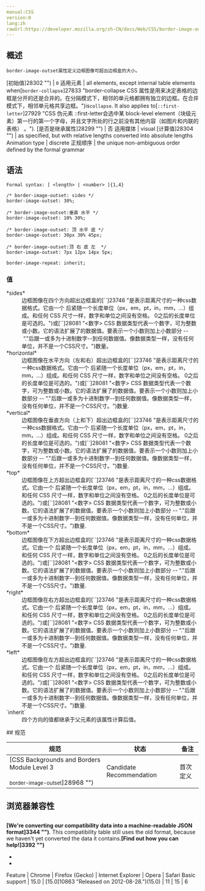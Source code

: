 ```yaml
---
manual:CSS
version:0
lang:zh
rawUrl:https://developer.mozilla.org/zh-CN/docs/Web/CSS/border-image-outset#We%27re_converting_our_compatibility_data_into_a_machine-readable_JSON_format._This_compatibility_table_still_uses_the_old_format_because_we_haven%27t_yet_converted_the_data_it_contains._Find_out_how_you_can_help!_Desktop_Mobile
---
```





## 概述<a name="概述"></a>


`border-image-outset属性定义边框图像可超出边框盒的大小。`


[初始值]28302 "") | `0` 
适用元素 | all elements, except internal table elements when[`border-collapse`]27833 "border-collapse CSS 属性是用来决定表格的边框是分开的还是合并的。在分隔模式下，相邻的单元格都拥有独立的边框。在合并模式下，相邻单元格共享边框。")is`collapse`. It also applies to[`::first-letter`]27929 "CSS 伪元素 ::first-letter会选中某 block-level element（块级元素）第一行的第一个字母，并且文字所处的行之前没有其他内容（如图片和内联的表格） 。"). 
[是否是继承属性]28299 "") | 否 
适用媒体 | visual 
[计算值]28304 "") | as specified, but with relative lengths converted into absolute lengths 
Animation type | discrete 
正规顺序 | the unique non-ambiguous order defined by the formal grammar 



## 语法<a name="语法"></a>

```
Formal syntax: [ <length> | <number> ]{1,4}

```

```
/* border-image-outset: sides */
border-image-outset: 30%;

/* border-image-outset:垂直 水平 */
border-image-outset: 10% 30%;

/* border-image-outset: 顶 水平 底 */
border-image-outset: 30px 30% 45px;

/* border-image-outset:顶 右 底 左  */
border-image-outset: 7px 12px 14px 5px;

border-image-repeat: inherit;
```

### 值<a name="值"></a>
<dl><dt id=''>*sides*</dt><dd>边框图像在四个方向超出边框盒的[`<length>`]23746 "是表示距离尺寸的一种css数据格式。它由一个 <number> 后紧随一个长度单位（px，em，pt，in，mm，...）组成。和任何 CSS 尺寸一样，数字和单位之间没有空格。<number> 0之后的长度单位是可选的。")或[`<number>`]28081 "<数字> CSS 数据类型代表一个数字，可为整数或小数。它的语法扩展了<integer>的数据值。要表示一个小数则加上小数部分 -- “."后跟一或多为十进制数字--到任何<integer>数据值。像<integer>数据类型一样，<number>没有任何单位，并不是一个CSS尺寸。")数量。</dd><dt id=''>*horizontal*</dt><dd>边框图像在水平方向（左和右）超出边框盒的[`<length>`]23746 "是表示距离尺寸的一种css数据格式。它由一个 <number> 后紧随一个长度单位（px，em，pt，in，mm，...）组成。和任何 CSS 尺寸一样，数字和单位之间没有空格。<number> 0之后的长度单位是可选的。")或[`<number>`]28081 "<数字> CSS 数据类型代表一个数字，可为整数或小数。它的语法扩展了<integer>的数据值。要表示一个小数则加上小数部分 -- “."后跟一或多为十进制数字--到任何<integer>数据值。像<integer>数据类型一样，<number>没有任何单位，并不是一个CSS尺寸。")数量.</dd><dt id=''>*vertical*</dt><dd>边框图像在垂直方向（上和下）超出边框盒的[`<length>`]23746 "是表示距离尺寸的一种css数据格式。它由一个 <number> 后紧随一个长度单位（px，em，pt，in，mm，...）组成。和任何 CSS 尺寸一样，数字和单位之间没有空格。<number> 0之后的长度单位是可选的。")或[`<number>`]28081 "<数字> CSS 数据类型代表一个数字，可为整数或小数。它的语法扩展了<integer>的数据值。要表示一个小数则加上小数部分 -- “."后跟一或多为十进制数字--到任何<integer>数据值。像<integer>数据类型一样，<number>没有任何单位，并不是一个CSS尺寸。")数量.</dd><dt id=''>*top*</dt><dd>边框图像在上方超出边框盒的[`<length>`]23746 "是表示距离尺寸的一种css数据格式。它由一个 <number> 后紧随一个长度单位（px，em，pt，in，mm，...）组成。和任何 CSS 尺寸一样，数字和单位之间没有空格。<number> 0之后的长度单位是可选的。")或[`<number>`]28081 "<数字> CSS 数据类型代表一个数字，可为整数或小数。它的语法扩展了<integer>的数据值。要表示一个小数则加上小数部分 -- “."后跟一或多为十进制数字--到任何<integer>数据值。像<integer>数据类型一样，<number>没有任何单位，并不是一个CSS尺寸。")数量.</dd><dt id=''>*bottom*</dt><dd>边框图像在下方超出边框盒的[`<length>`]23746 "是表示距离尺寸的一种css数据格式。它由一个 <number> 后紧随一个长度单位（px，em，pt，in，mm，...）组成。和任何 CSS 尺寸一样，数字和单位之间没有空格。<number> 0之后的长度单位是可选的。")或[`<number>`]28081 "<数字> CSS 数据类型代表一个数字，可为整数或小数。它的语法扩展了<integer>的数据值。要表示一个小数则加上小数部分 -- “."后跟一或多为十进制数字--到任何<integer>数据值。像<integer>数据类型一样，<number>没有任何单位，并不是一个CSS尺寸。")数量.</dd><dt id=''>*right*</dt><dd>边框图像在右方超出边框盒的[`<length>`]23746 "是表示距离尺寸的一种css数据格式。它由一个 <number> 后紧随一个长度单位（px，em，pt，in，mm，...）组成。和任何 CSS 尺寸一样，数字和单位之间没有空格。<number> 0之后的长度单位是可选的。")或[`<number>`]28081 "<数字> CSS 数据类型代表一个数字，可为整数或小数。它的语法扩展了<integer>的数据值。要表示一个小数则加上小数部分 -- “."后跟一或多为十进制数字--到任何<integer>数据值。像<integer>数据类型一样，<number>没有任何单位，并不是一个CSS尺寸。")数量.</dd><dt id=''>*left*</dt><dd>边框图像在左方超出边框盒的[`<length>`]23746 "是表示距离尺寸的一种css数据格式。它由一个 <number> 后紧随一个长度单位（px，em，pt，in，mm，...）组成。和任何 CSS 尺寸一样，数字和单位之间没有空格。<number> 0之后的长度单位是可选的。")或[`<number>`]28081 "<数字> CSS 数据类型代表一个数字，可为整数或小数。它的语法扩展了<integer>的数据值。要表示一个小数则加上小数部分 -- “."后跟一或多为十进制数字--到任何<integer>数据值。像<integer>数据类型一样，<number>没有任何单位，并不是一个CSS尺寸。")数量.</dd><dt id=''>`inherit`</dt><dd>四个方向的值都继承于父元素的该属性计算后值。</dd></dl>
## 规范<a name="Specifications"></a>

规范 | 状态 | 备注 
 ---  |  ---  |  ---  | 
[CSS Backgrounds and Borders Module Level 3<br></br><small>border-image-outset</small>]28968 "") | Candidate Recommendation | 首次定义 


## 浏览器兼容性<a name="浏览器兼容性"></a>

## 

**[We&#39;re converting our compatibility data into a machine-readable JSON format]3344 "")**. This compatibility table still uses the old format, because we haven&#39;t yet converted the data it contains.**[Find out how you can help!]3392 "")**


* 
* 

Feature | Chrome | Firefox (Gecko) | Internet Explorer | Opera | Safari 
Basic support | 15.0 | [15.0]10863 "Released on 2012-08-28.")(15.0) | 11 | 15 | 6 



<a name="We're_converting_our_compatibility_data_into_a_machine-readable_JSON_format._This_compatibility_table_still_uses_the_old_format_because_we_haven't_yet_converted_the_data_it_contains._Find_out_how_you_can_help!_Desktop_Mobile"></a>



